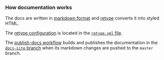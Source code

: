 ### How documentation works

The docs are written in [markdown format](https://en.wikipedia.org/wiki/Markdown) and [retype](https://retype.com/) converts it
into styled HTML.

The [retype configuration](https://retype.com/configuration/project/) is located in the [
`retype.yml` file](https://github.com/ddnexus/pagy/blob/master/retype.yml).

The [publish-docs workflow](https://github.com/ddnexus/pagy/blob/master/.github/workflows/publish-docs.yml) builds and publishes
the documentation in the [`docs-site` branch](https://github.com/ddnexus/pagy/tree/docs-site) when its markdown changes are pushed
to the `master` branch.

